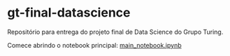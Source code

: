 # gt-final-datascience
Repositório para entrega do projeto final de Data Science do Grupo Turing.

Comece abrindo o notebook principal: [main_notebook.ipynb](main_notebook.ipynb)
